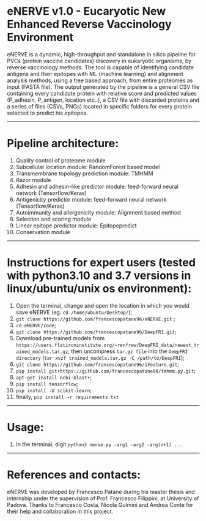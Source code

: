 # eNERVE v1.0 - Eucaryotic New Enhanced Reverse Vaccinology Environment

 eNERVE is a dynamic, high-throughput and standalone in silico pipeline for PVCs (protein vaccine candidates) discovery in eukaryotic organisms, by reverse vaccinology methods. 
 The tool is capable of identifying candidate antigens and their epitopes with ML (machine learning) and alignment analysis methods, using a tree based approach, from entire proteomes as input (FASTA file).
 The output generated by the pipeline is a general CSV file containing every candidate protein with relative score and predicted values (P_adhesin, P_antigen, location etc..), a CSV file with discarded proteins and a series of files (CSVs, PNGs) located in specific folders for every protein selected to predict his epitopes. 
 
 ***
 # Pipeline architecture:
 
 1. Quality control of proteome module
 2. Subcellular location module: RandomForest based model
 3. Transmembrane topology prediction module: TMHMM
 4. Razor module
 5. Adhesin and adhesin-like predictor module: feed-forward neural network (Tensorflow/Keras)
 6. Antigenicity predictor module: feed-forward neural network (Tensorflow/Keras)
 7. Autoimmunity and allergenicity module: Alignment based method
 8. Selection and scoring module
 9. Linear epitope predictor module: Epitopepredict
 10. Conservation module
 ***
 # Instructions for expert users (tested with python3.10 and 3.7 versions in linux/ubuntu/unix os environment):
 
 1. Open the terminal, change and open the location in which you would save eNERVE (eg. ```cd /home/ubuntu/Desktop/```);
 2. ``` git clone https://github.com/francescopatane96/eNERVE.git ``` ;
 2. ``` cd eNERVE/code ```;
 3. ``` git clone https://github.com/francescopatane96/DeepFRI.git ```;
 3. Download pre-trained models from ```https://users.flatironinstitute.org/~renfrew/DeepFRI_data/newest_trained_models.tar.gz```, then uncompress ```tar.gz file``` into the ```DeepFRI directory``` (```tar xvzf trained_models.tar.gz -C /path/to/DeepFRI```);
 4. ``` git clone https://github.com/francescopatane96/iFeature.git ```;
 5. ``` pip install git+https://github.com/francescopatane96/tmhmm.py.git ```;
 6. ``` apt-get install ncbi-blast+ ```;
 7. ``` pip install tensorflow ```;
 8. ``` pip install -U scikit-learn ```;
 9. finally, ``` pip install -r requirements.txt ```
***
# Usage:
 1. In the terminal, digit ```python3 nerve.py -arg1 -arg2 -arg(n+1) ... ```
 
 
 ***
# References and contacts:
 eNERVE was developed by Francesco Patanè during his master thesis and internship under the supervision of Prof. Francesco Filippini, at University of Padova.
 Thanks to Francesco Costa, Nicola Gulmini and Andrea Conte for their help and collaboration in this project.
 
 
